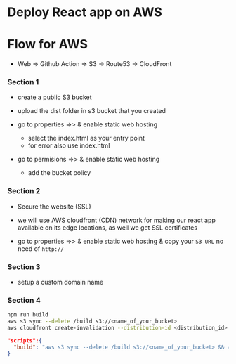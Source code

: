 # Deploy React app on AWS

# Flow for AWS

- Web => Github Action => S3 => Route53 => CloudFront

### Section 1

- create a public S3 bucket

- upload the dist folder in s3 bucket that you created

- go to properties =>> & enable static web hosting

  - select the index.html as your entry point
  - for error also use index.html

- go to permisions =>> & enable static web hosting
  - add the bucket policy

### Section 2

- Secure the website (SSL)

- we will use AWS cloudfront (CDN) network for making our react app available on its edge locations, as well we get SSL certificates

- go to properties =>> & enable static web hosting & copy your `S3 URL` no need of `http://`

### Section 3

- setup a custom domain name

### Section 4

```bash
npm run build
aws s3 sync --delete /build s3://<name_of_your_bucket>
aws cloudfront create-invalidation --distribution-id <distribution_id> --paths "/*"
```

```json
"scripts":{
  "build": "aws s3 sync --delete /build s3://<name_of_your_bucket> && aws cloudfront create-invalidation --distribution-id <distribution_id> --paths \"/*\""
}
```
